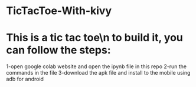 # TicTacToe-With-kivy
# This is a tic tac toe\n to build it, you can follow the steps: 
1-open google colab website and open the ipynb file in this repo
2-run the commands in the file
3-download the apk file and install to the mobile using adb for android